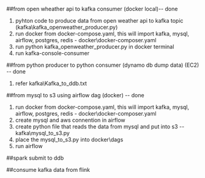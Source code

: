 ##from open wheather api to kafka consumer (docker local)-- done
1. pyhton code to produce data from open weather api to kafka topic (kafka\kafka_openweather_producer.py)
2. run docker from docker-compose.yaml, this will import kafka, mysql, airflow, postgres, redis  - docker\docker-composer.yaml
3. run python kafka_openweather_producer.py in docker terminal
4. run kafka-console-consumer

##from python producer to python consumer (dynamo db dump data) (EC2) -- done
1. refer kafka\Kafka_to_ddb.txt

##from mysql to s3 using airflow dag (docker) -- done
1. run docker from docker-compose.yaml, this will import kafka, mysql, airflow, postgres, redis  - docker\docker-composer.yaml
2. create mysql and aws connention in airflow
3. create python file that reads the data from mysql and put into s3 -- kafka\mysql_to_s3.py
4. place the mysql_to_s3.py into docker\dags
5. run airflow

##spark submit to ddb

##consume kafka data from flink
